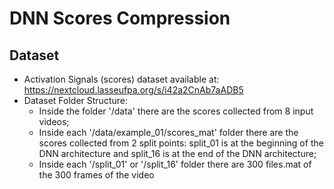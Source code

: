# DNN Scores Compression
## Dataset
* Activation Signals (scores) dataset available at: <https://nextcloud.lasseufpa.org/s/i42a2CnAb7aADB5>
* Dataset Folder Structure:
	* Inside the folder '/data' there are the scores collected from 8 input videos;
	* Inside each '/data/example_01/scores_mat' folder there are the scores collected from 2 split points: split_01 is at the beginning of the DNN architecture and split_16 is at the end of the DNN architecture;
	* Inside each '/split_01' or '/split_16' folder there are 300 files.mat of the 300 frames of the video
